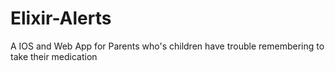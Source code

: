 # Elixir-Alerts
A IOS and Web App for Parents who's children have trouble remembering to take their medication 
